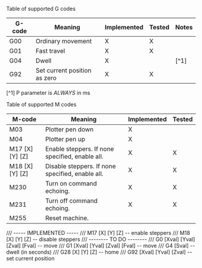

Table of supported G codes

| G-code | Meaning                      | Implemented | Tested | Notes |
|--------|------------------------------|-------------|--------|-------|
| G00    | Ordinary movement            | X           | X      |       |
| G01    | Fast travel                  | X           | X      |       |
| G04    | Dwell                        | X           |        | [^1]  |
| G92    | Set current position as zero | X           | X      |       |

[^1] P parameter is *ALWAYS* in ms

Table of supported M codes

| M-code          | Meaning                                          | Implemented | Tested |
|-----------------|--------------------------------------------------|-------------|--------|
| M03             | Plotter pen down                                 | X           |        |
| M04             | Plotter pen up                                   | X           |        |
| M17 [X] [Y] [Z] | Enable steppers. If none specified, enable all.  | X           | X      |
| M18 [X] [Y] [Z] | Disable steppers. If none specified, enable all. | X           | X      |
| M230            | Turn on command echoing.                         | X           | X      |
| M231            | Turn off command echoing.                        | X           | X      |
| M255            | Reset machine.                                   |             |        |






/// ----- IMPLEMENTED -----
/// M17 [X] [Y] [Z]                 -- enable steppers
/// M18 [X] [Y] [Z]                 -- disable steppers
/// -------- TO DO --------
/// G0  [Xval] [Yval] [Zval] [Fval] -- move
/// G1  [Xval] [Yval] [Zval] [Fval] -- move
/// G4  [Sval]                      -- dwell (in seconds)
/// G28 [X] [Y] [Z]                 -- home
/// G92 [Xval] [Yval] [Zval]        -- set current position
